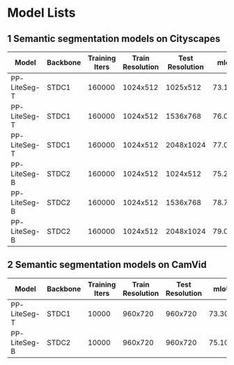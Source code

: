 # Model Lists

## 1 Semantic segmentation models on Cityscapes

| Model | Backbone | Training Iters | Train Resolution | Test Resolution | mIoU | mIoU (flip) | mIoU (ms+flip) | Links |
| --- | --- | --- | ---| --- | --- | --- | --- | --- |
|PP-LiteSeg-T|STDC1|160000|1024x512|1025x512|73.10%|73.89%|-|[config](https://github.com/PaddlePaddle/PaddleSeg/blob/release/2.6/configs/pp_liteseg/pp_liteseg_stdc1_cityscapes_1024x512_scale0.5_160k.yml)\|[Pretrained_model](https://paddleseg.bj.bcebos.com/dygraph/cityscapes/pp_liteseg_stdc1_cityscapes_1024x512_scale0.5_160k/model.pdparams)\|[inference_model](https://paddleseg.bj.bcebos.com/inference/pp_liteseg_infer_models/pp_liteseg_stdc1_cityscapes_1024x512_scale0.5_160k_inference_model.zip)|
|PP-LiteSeg-T|STDC1|160000|1024x512|1536x768|76.03%|76.74%|-|[config](https://github.com/PaddlePaddle/PaddleSeg/blob/release/2.6/configs/pp_liteseg/pp_liteseg_stdc1_cityscapes_1024x512_scale0.75_160k.yml)\|[Pretrained_model](https://paddleseg.bj.bcebos.com/dygraph/cityscapes/pp_liteseg_stdc1_cityscapes_1024x512_scale0.75_160k/model.pdparams)\|[inference_model](https://paddleseg.bj.bcebos.com/inference/pp_liteseg_infer_models/pp_liteseg_stdc1_cityscapes_1024x512_scale0.75_160k_inference_model.zip)|
|PP-LiteSeg-T|STDC1|160000|1024x512|2048x1024|77.04%|77.73%|77.46%|[config](https://github.com/PaddlePaddle/PaddleSeg/blob/release/2.6/configs/pp_liteseg/pp_liteseg_stdc1_cityscapes_1024x512_scale1.0_160k.yml)\|[Pretrained_model](https://paddleseg.bj.bcebos.com/dygraph/cityscapes/pp_liteseg_stdc1_cityscapes_1024x512_scale1.0_160k/model.pdparams)\|[inference_model](https://paddleseg.bj.bcebos.com/inference/pp_liteseg_infer_models/pp_liteseg_stdc1_cityscapes_1024x512_scale1.0_160k_inference_model.zip)|
|PP-LiteSeg-B|STDC2|160000|1024x512|1024x512|75.25%|75.65%|-|[config](https://github.com/PaddlePaddle/PaddleSeg/blob/release/2.6/configs/pp_liteseg/pp_liteseg_stdc2_cityscapes_1024x512_scale0.5_160k.yml)\|[Pretrained_model](https://paddleseg.bj.bcebos.com/dygraph/cityscapes/pp_liteseg_stdc2_cityscapes_1024x512_scale0.5_160k/model.pdparams)\|[inference_model](https://paddleseg.bj.bcebos.com/inference/pp_liteseg_infer_models/pp_liteseg_stdc2_cityscapes_1024x512_scale0.5_160k_inference_model.zip)|
|PP-LiteSeg-B|STDC2|160000|1024x512|1536x768|78.75%|79.23%|-|[config](https://github.com/PaddlePaddle/PaddleSeg/blob/release/2.6/configs/pp_liteseg/pp_liteseg_stdc2_cityscapes_1024x512_scale0.75_160k.yml)\|[Pretrained_model](https://paddleseg.bj.bcebos.com/dygraph/cityscapes/pp_liteseg_stdc2_cityscapes_1024x512_scale0.75_160k/model.pdparams)\|[inference_model](https://paddleseg.bj.bcebos.com/inference/pp_liteseg_infer_models/pp_liteseg_stdc2_cityscapes_1024x512_scale0.75_160k_inference_model.zip)|
|PP-LiteSeg-B|STDC2|160000|1024x512|2048x1024|79.04%|79.52%|79.85%|[config](https://github.com/PaddlePaddle/PaddleSeg/blob/release/2.6/configs/pp_liteseg/pp_liteseg_stdc2_cityscapes_1024x512_scale1.0_160k.yml)\|[Pretrained_model](https://paddleseg.bj.bcebos.com/dygraph/cityscapes/pp_liteseg_stdc2_cityscapes_1024x512_scale1.0_160k/model.pdparams)\|[inference_model](https://paddleseg.bj.bcebos.com/inference/pp_liteseg_infer_models/pp_liteseg_stdc2_cityscapes_1024x512_scale1.0_160k_inference_model.zip)|

## 2 Semantic segmentation models on CamVid

| Model | Backbone | Training Iters | Train Resolution | Test Resolution | mIoU | mIoU (flip) | mIoU (ms+flip) | Links |
| --- | --- | --- | ---| --- | --- | --- | --- | --- |
|PP-LiteSeg-T|STDC1|10000|960x720|960x720|73.30%|73.89%|73.66%|[config](https://github.com/PaddlePaddle/PaddleSeg/blob/release/2.6/configs/pp_liteseg/pp_liteseg_stdc1_camvid_960x720_10k.yml)\|[Pretrained_model](https://paddleseg.bj.bcebos.com/dygraph/camvid/pp_liteseg_stdc1_camvid_960x720_10k/model.pdparams)\|[inference_model](https://paddleseg.bj.bcebos.com/inference/pp_liteseg_infer_models/pp_liteseg_stdc1_camvid_960x720_10k_inference_model.zip)|
|PP-LiteSeg-B|STDC2|10000|960x720|960x720|75.10%|75.85%|75.48%|[config](https://github.com/PaddlePaddle/PaddleSeg/blob/release/2.6/configs/pp_liteseg/pp_liteseg_stdc2_camvid_960x720_10k.yml)\|[Pretrained_model](https://paddleseg.bj.bcebos.com/dygraph/camvid/pp_liteseg_stdc2_camvid_960x720_10k/model.pdparams)\|[inference_model](https://paddleseg.bj.bcebos.com/inference/pp_liteseg_infer_models/pp_liteseg_stdc2_camvid_960x720_10k_inference_model.zip)|
